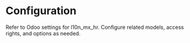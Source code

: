 # Configuration

Refer to Odoo settings for l10n_mx_hr. Configure related models, access rights, and options as needed.
